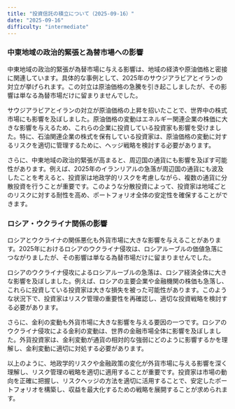 ```yaml
---
title: "投資信託の積立について（2025-09-16）"
date: "2025-09-16"
difficulty: "intermediate"
---
```


### 中東地域の政治的緊張と為替市場への影響

中東地域の政治的緊張が為替市場に与える影響は、地域の経済や原油価格と密接に関連しています。具体的な事例として、2025年のサウジアラビアとイランの対立が挙げられます。この対立は原油価格の急騰を引き起こしましたが、その影響は単なる為替市場だけに留まりませんでした。

サウジアラビアとイランの対立が原油価格の上昇を招いたことで、世界中の株式市場にも影響を及ぼしました。原油価格の変動はエネルギー関連企業の株価に大きな影響を与えるため、これらの企業に投資している投資家も影響を受けました。特に、石油関連企業の株式を保有している投資家は、原油価格の変動に対するリスクを適切に管理するために、ヘッジ戦略を検討する必要があります。

さらに、中東地域の政治的緊張が高まると、周辺国の通貨にも影響を及ぼす可能性があります。例えば、2025年のイランリアルの急落が周辺国の通貨にも波及したことを考えると、投資家は地政学的リスクを考慮しながら、複数の通貨に分散投資を行うことが重要です。このような分散投資によって、投資家は地域ごとのリスクに対する耐性を高め、ポートフォリオ全体の安定性を確保することができます。

### ロシア・ウクライナ関係の影響

ロシアとウクライナの関係悪化も外貨市場に大きな影響を与えることがあります。2025年におけるロシアのウクライナ侵攻は、ロシアルーブルの価値急落につながりましたが、その影響は単なる為替市場だけに留まりませんでした。

ロシアのウクライナ侵攻によるロシアルーブルの急落は、ロシア経済全体に大きな影響を及ぼしました。例えば、ロシアの主要企業や金融機関の株価も急落し、これらに投資している投資家は大きな損失を被った可能性があります。このような状況下で、投資家はリスク管理の重要性を再確認し、適切な投資戦略を検討する必要があります。

さらに、金利の変動も外貨市場に大きな影響を与える要因の一つです。ロシアのウクライナ侵攻による金利の変動は、世界の金融市場全体に影響を及ぼしました。外貨投資家は、金利変動が通貨の相対的な強弱にどのように影響するかを理解し、金利変動に適切に対処する必要があります。

以上のように、地政学的リスクや金融政策の変化が外貨市場に与える影響を深く理解し、リスク管理の戦略を適切に適用することが重要です。投資家は市場の動向を正確に把握し、リスクヘッジの方法を適切に活用することで、安定したポートフォリオを構築し、収益を最大化するための戦略を展開することが求められます。
